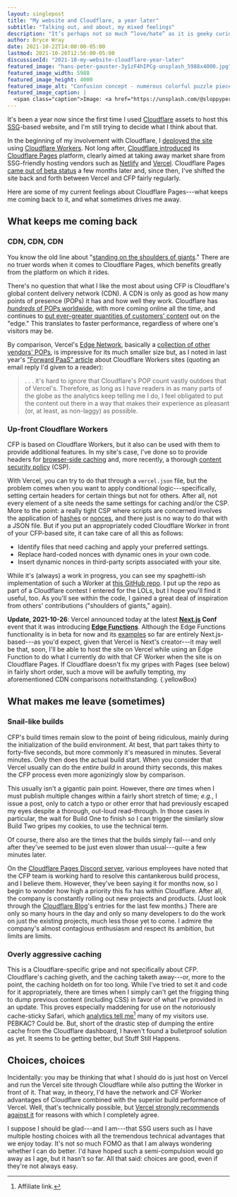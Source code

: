 ```yaml
---
layout: singlepost
title: "My website and Cloudflare, a year later"
subtitle: "Talking out, and about, my mixed feelings"
description: "It’s perhaps not so much “love/hate” as it is geeky curiosity combined with an old guy’s impatience."
author: Bryce Wray
date: 2021-10-22T14:00:00-05:00
lastmod: 2021-10-26T12:56:00-05:00
discussionId: "2021-10-my-website-cloudflare-year-later"
featured_image: "hans-peter-gauster-3y1zF4hIPCg-unsplash_5988x4000.jpg"
featured_image_width: 5988
featured_image_height: 4000
featured_image_alt: "Confusion concept - numerous colorful puzzle pieces"
featured_image_caption: |
  <span class="caption">Image: <a href="https://unsplash.com/@sloppyperfectionist?utm_source=unsplash&utm_medium=referral&utm_content=creditCopyText">Hans-Peter Gauster</a>; <a href="https://unsplash.com/s/photos/confusion?utm_source=unsplash&utm_medium=referral&utm_content=creditCopyText">Unsplash</a></span>
---
```


It's been a year now since the first time I used [Cloudflare](https://cloudflare.com) assets to host this [SSG](https://jamstack.org/generators)-based website, and I'm still trying to decide what I think about that.

In the beginning of my involvement with Cloudflare, I [deployed the site](/posts/2020/10/forward-paas) using [Cloudflare Workers](https://workers.cloudflare.com). Not long after, [Cloudflare introduced](https://blog.cloudflare.com/cloudflare-pages/) its [Cloudflare Pages](https://pages.cloudflare.com) platform, clearly aimed at taking away market share from SSG-friendly hosting vendors such as [Netlify](https://netlify.com) and [Vercel](https://vercel.com). Cloudflare Pages [came out of beta status](https://blog.cloudflare.com/cloudflare-pages-ga/) a few months later and, since then, I've shifted the site back and forth between Vercel and CFP fairly regularly.

Here are some of my current feelings about Cloudflare Pages---what keeps me coming back to it, and what sometimes drives me away.

## What keeps me coming back

### CDN, CDN, CDN

You know the old line about "[standing on the shoulders of giants](https://en.wikipedia.org/wiki/Standing_on_the_shoulders_of_giants)." There are no truer words when it comes to Cloudflare Pages, which benefits greatly from the platform on which it rides.

There's no question that what I like the most about using CFP is Cloudflare's global content delivery network (CDN). A CDN is only as good as how many points of presence (POPs) it has and how well they work. Cloudflare has [*hundreds* of POPs worldwide](https://www.cloudflare.com/network/), with more coming online all the time, and continues to [put ever-greater quantities of customers' content](https://stratechery.com/2021/cloudflare-on-the-edge/) out on the "edge." This translates to faster performance, regardless of where one's visitors may be.

By comparison, Vercel's [Edge Network](https://vercel.com/docs/concepts/edge-network/overview), basically a [collection of other vendors' POPs](https://vercel.com/docs/concepts/edge-network/regions), is impressive for its much smaller size but, as I noted in last year's ["Forward PaaS" article](/posts/2020/10/forward-paas) about Cloudflare Workers sites (quoting an email reply I'd given to a reader):

> .&nbsp;.&nbsp;. it's hard to ignore that Cloudflare's POP count vastly outdoes that of Vercel's. Therefore, as long as I have readers in as many parts of the globe as the analytics keep telling me I do, I feel obligated to put the content out there in a way that makes their experience as pleasant (or, at least, as non-laggy) as possible.

### Up-front Cloudflare Workers

CFP is based on Cloudflare Workers, but it also can be used with them to provide additional features. In my site's case, I've done so to provide headers for [browser-side caching](/posts/2021/05/headers-up) and, more recently, a thorough [content security policy](https://developer.mozilla.org/en-US/docs/Web/HTTP/CSP) (CSP).

With Vercel, you can try to do that through a `vercel.json` file, but the problem comes when you want to apply conditional logic---specifically, setting certain headers for certain things but not for others. After all, not every element of a site needs the same settings for caching and/or the CSP. More to the point: a really tight CSP where scripts are concerned involves the application of [hashes](https://content-security-policy.com/hash/) or [nonces](https://content-security-policy.com/nonce/), and there just is no way to do that with a JSON file. But if you put an appropriately coded Cloudflare Worker in front of your CFP-based site, it can take care of all this as follows:

- Identify files that need caching and apply your preferred settings.
- Replace hard-coded nonces with dynamic ones in your own code.
- Insert dynamic nonces in third-party scripts associated with your site.

While it's (always) a work in progress, you can see my spaghetti-ish implementation of such a Worker at [this GitHub repo](https://github.com/brycewray/cache-nonce-mix). I put up the repo as part of a Cloudflare contest I entered for the LOLs, but I hope you'll find it useful, too. As you'll see within the code, I gained a great deal of inspiration from others' contributions ("shoulders of giants," again).

**Update, 2021-10-26**: Vercel announced today at the latest **[Next.js](https://nextjs.org) Conf** event that it was introducing **[Edge Functions](https://vercel.com/features/edge-functions)**. Although the Edge Functions functionality is in beta for now and its [examples](https://github.com/vercel/examples/tree/main/edge-functions) so far are entirely Next.js-based---as you'd expect, given that Vercel is Next's creator---it may well be that, soon, I'll be able to host the site on Vercel while using an Edge Function to do what I currently do with that CF Worker when the site is on Cloudflare Pages. If Cloudflare doesn't fix my gripes with Pages (see below) in fairly short order, such a move will be awfully tempting, my aforementioned CDN comparisons notwithstanding.
{.yellowBox}

## What makes me leave (sometimes)

### Snail-like builds

CFP's build times remain slow to the point of being ridiculous, mainly during the initialization of the build environment. At best, that part takes thirty to forty-five seconds, but more commonly it's measured in minutes. Several minutes. Only then does the actual build start. When you consider that Vercel usually can do the *entire build* in around thirty seconds, this makes the CFP process even more agonizingly slow by comparison.

This usually isn't a gigantic pain point. However, there *are* times when I must publish multiple changes within a fairly short stretch of time; *e.g.*, I issue a post, only to catch a typo or other error that had previously escaped my eyes despite a thorough, out-loud read-through. In those cases in particular, the wait for Build One to finish so I can trigger the similarly slow Build Two gripes my cookies, to use the technical term.

Of course, there also are the times that the builds simply fail---and only after they've seemed to be just even slower than usual---quite a few minutes later.

On the [Cloudflare Pages Discord server](https://discord.com/channels/595317990191398933/789155108529111069), various employees have noted that the CFP team is working hard to resolve this cantankerous build process, and I believe them. However, they've been saying it for months now, so I begin to wonder how high a priority this fix has within Cloudflare. After all, the company is constantly rolling out new projects and products. (Just look through the [Cloudflare Blog](https://blog.cloudflare.com)'s entries for the last few months.) There are only so many hours in the day and only so many developers to do the work on just the existing projects, much less those yet to come. I admire the company's almost contagious enthusiasm and respect its ambition, but limits are limits.

### Overly aggressive caching

This is a Cloudflare-specific gripe and not specifically about CFP. Cloudflare's caching giveth, and the caching taketh away---or, more to the point, the caching holdeth on for too long. While I've tried to set it and code for it appropriately, there are times when I simply can't get the frigging thing to dump previous content (including CSS) in favor of what I've provided in an update. This proves especially maddening for use on the notoriously cache-sticky Safari, which [analytics tell me](https://usefathom.com/ref/ZKHYWX)[^FAlink] many of my visitors use. PEBKAC? Could be. But, short of the drastic step of dumping the entire cache from the Cloudflare dashboard, I haven't found a bulletproof solution as yet. It seems to be getting better, but Stuff Still Happens.

[^FAlink]: Affiliate link.

## Choices, choices

Incidentally: you may be thinking that what I should do is just host on Vercel and run the Vercel site through Cloudflare while also putting the Worker in front of it. That way, in theory, I'd have the network and CF Worker advantages of Cloudflare combined with the superior build performance of Vercel. Well, that's technically possible, but [Vercel strongly recommends against it](https://vercel.com/support/articles/using-cloudflare-with-vercel#with-proxy) for reasons with which I completely agree.

I suppose I should be glad---and I am---that SSG users such as I have  multiple hosting choices with all the tremendous technical advantages that we enjoy today. It's not so much FOMO as that I am always wondering whether I can do better. I'd have hoped such a semi-compulsion would go away as I age, but it hasn't so far. All that said: choices are good, even if they're not always easy.
